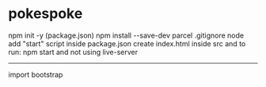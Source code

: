 # pokespoke

npm init -y (package.json)
npm install --save-dev parcel
.gitignore node
add "start" script inside package.json
create index.html inside src
and to run: npm start and not using live-server

---

import bootstrap
